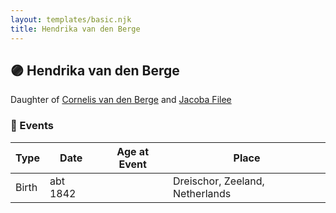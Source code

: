 ```yaml
---
layout: templates/basic.njk
title: Hendrika van den Berge
---
```

## 🟣 Hendrika van den Berge

Daughter of [Cornelis van den Berge](/people/7/76669736) and [Jacoba Filee](/people/2/24768838)

### 📆 Events

Type | Date | Age at Event | Place
------ | ------ | ------ | ------
Birth | abt 1842 |  | Dreischor, Zeeland, Netherlands
